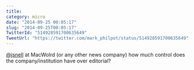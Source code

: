 ```yaml
---
title: 
category: micro
date: "2014-09-25 00:05:17"
slug: "2014-09-25T00:05:17"
TwitterId: "514928591700635649"
TweetUrl: "https://twitter.com/mark_philpot/status/514928591700635649"
---
```


[@jsnell](https://twitter.com/jsnell) at MacWolrd (or any other news company)
how much control does the company/institution have over editorial?
